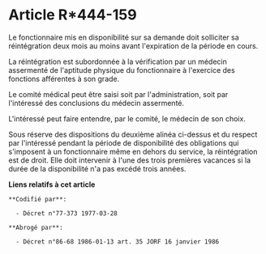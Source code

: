 # Article R*444-159

Le fonctionnaire mis en disponibilité sur sa demande doit solliciter sa réintégration deux mois au moins avant l'expiration
de la période en cours.

La réintégration est subordonnée à la vérification par un médecin assermenté de l'aptitude physique du fonctionnaire à
l'exercice des fonctions afférentes à son grade.

Le comité médical peut être saisi soit par l'administration, soit par l'intéressé des conclusions du médecin assermenté.

L'intéressé peut faire entendre, par le comité, le médecin de son choix.

Sous réserve des dispositions du deuxième alinéa ci-dessus et du respect par l'intéressé pendant la période de disponibilité
des obligations qui s'imposent à un fonctionnaire même en dehors du service, la réintégration est de droit. Elle doit
intervenir à l'une des trois premières vacances si la durée de la disponibilité n'a pas excédé trois années.

**Liens relatifs à cet article**

	**Codifié par**:

	  - Décret n°77-373 1977-03-28

	**Abrogé par**:

	  - Décret n°86-68 1986-01-13 art. 35 JORF 16 janvier 1986
